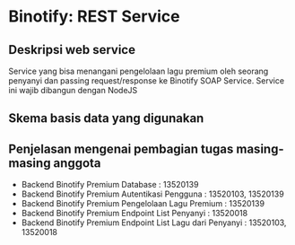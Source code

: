 # Binotify: REST Service
## Deskripsi web service
Service yang bisa menangani pengelolaan lagu premium oleh seorang penyanyi dan passing request/response ke Binotify SOAP Service. Service ini wajib dibangun dengan NodeJS

## Skema basis data yang digunakan


## Penjelasan mengenai pembagian tugas masing-masing anggota
- Backend Binotify Premium Database : 13520139
- Backend Binotify Premium Autentikasi Pengguna : 13520103, 13520139
- Backend Binotify Premium Pengelolaan Lagu Premium : 13520139
- Backend Binotify Premium Endpoint List Penyanyi : 13520018
- Backend Binotify Premium Endpoint List Lagu dari Penyanyi : 13520103, 13520018

